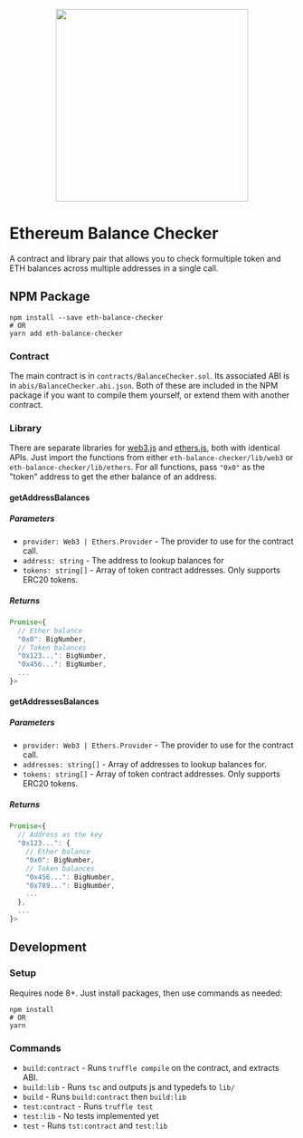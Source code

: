 <p align="center">
  <img src="https://i.imgur.com/2ZBxjyu.png" width="340" />
</p>

# Ethereum Balance Checker

A contract and library pair that allows you to check formultiple token and ETH
balances across multiple addresses in a single call.

## NPM Package

```
npm install --save eth-balance-checker
# OR
yarn add eth-balance-checker
```

### Contract

The main contract is in `contracts/BalanceChecker.sol`. Its associated ABI is in `abis/BalanceChecker.abi.json`. Both of these are included in the NPM package if you want to compile them yourself, or extend them with another
contract.

### Library

There are separate libraries for [web3.js](https://github.com/ethereum/web3.js/)
and [ethers.js](https://github.com/ethers-io/ethers.js/), both with identical 
APIs. Just import the functions from either `eth-balance-checker/lib/web3` or
`eth-balance-checker/lib/ethers`. For all functions, pass `"0x0"` as the "token"
address to get the ether balance of an address.

#### getAddressBalances

##### Parameters
* `provider: Web3 | Ethers.Provider` - The provider to use for the contract call.
* `address: string` - The address to lookup balances for
* `tokens: string[]` - Array of token contract addresses. Only supports ERC20 tokens.

##### Returns
```js
Promise<{
  // Ether balance
  "0x0": BigNumber,
  // Token balances
  "0x123...": BigNumber,
  "0x456...": BigNumber,
  ...
}>
```

#### getAddressesBalances

##### Parameters
* `provider: Web3 | Ethers.Provider` - The provider to use for the contract call.
* `addresses: string[]` - Array of addresses to lookup balances for.
* `tokens: string[]` - Array of token contract addresses. Only supports ERC20 tokens.

##### Returns
```js
Promise<{
  // Address as the key
  "0x123...": {
    // Ether balance
    "0x0": BigNumber,
    // Token balances
    "0x456...": BigNumber,
    "0x789...": BigNumber,
    ...
  },
  ...
}>
```


## Development

### Setup

Requires node 8+. Just install packages, then use commands as needed:

```
npm install
# OR
yarn
```

### Commands

* `build:contract` - Runs `truffle compile` on the contract, and extracts ABI.
* `build:lib` - Runs `tsc` and outputs js and typedefs to `lib/`
* `build` - Runs `build:contract` then `build:lib`
* `test:contract` - Runs `truffle test`
* `test:lib` - No tests implemented yet
* `test` - Runs `tst:contract` and `test:lib`